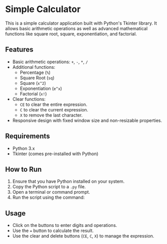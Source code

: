 # Simple Calculator

This is a simple calculator application built with Python's Tkinter library. It allows basic arithmetic operations as well as advanced mathematical functions like square root, square, exponentiation, and factorial.

## Features

- Basic arithmetic operations: `+`, `-`, `*`, `/`
- Additional functions:
  - Percentage (`%`)
  - Square Root (`sq`)
  - Square (`x^2`)
  - Exponentiation (`e^x`)
  - Factorial (`x!`)
- Clear functions:
  - `CE` to clear the entire expression.
  - `C` to clear the current expression.
  - `X` to remove the last character.
- Responsive design with fixed window size and non-resizable properties.

## Requirements

- Python 3.x
- Tkinter (comes pre-installed with Python)

## How to Run

1. Ensure that you have Python installed on your system.
2. Copy the Python script to a `.py` file.
3. Open a terminal or command prompt.
4. Run the script using the command:


## Usage

- Click on the buttons to enter digits and operations.
- Use the `=` button to calculate the result.
- Use the clear and delete buttons (`CE`, `C`, `X`) to manage the expression.

